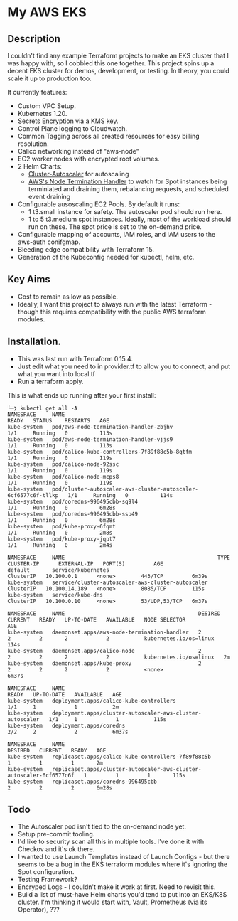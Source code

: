 # My AWS EKS

## Description

I couldn't find any example Terraform projects to make an EKS cluster that I was happy with, so I cobbled this one together.  This project spins up a decent EKS cluster for demos, development, or testing. In theory, you could scale it up to production too.

It currently features:

* Custom VPC Setup.
* Kubernetes 1.20.
* Secrets Encryption via a KMS key.
* Control Plane logging to Cloudwatch.
* Common Tagging across all created resources for easy billing resolution.
* Calico networking instead of "aws-node"
* EC2 worker nodes with encrypted root volumes.
* 2 Helm Charts:
    * [Cluster-Autoscaler](https://github.com/kubernetes/autoscaler) for autoscaling
    * [AWS's Node Termination Handler](https://github.com/aws/aws-node-termination-handler) to watch for Spot instances being terminiated and draining them, rebalancing requests, and scheduled event draining
* Configurable ausoscaling EC2 Pools. By default it runs:
    * 1 t3.small instance for safety.  The autoscaler pod should run here.
    * 1 to 5 t3.medium spot instances.  Ideally, most of the workload should run on these. The spot price is set to the on-demand price.
* Configurable mapping of accounts, IAM roles, and IAM users to the aws-auth conifgmap.
* Bleeding edge compatibility with Terraform 15.
* Generation of the Kubeconfig needed for kubectl, helm, etc.

## Key Aims

* Cost to remain as low as possible. 
* Ideally, I want this project to always run with the latest Terraform - though this requires compatibility with the public AWS terraform modules.

## Installation.

* This was last run with Terraform 0.15.4. 
* Just edit what you need to in provider.tf to allow you to connect, and put what you want into local.tf 
* Run a terraform apply.

This is what ends up running after your first install:
```
╰─❯ kubectl get all -A
NAMESPACE     NAME                                                             READY   STATUS    RESTARTS   AGE
kube-system   pod/aws-node-termination-handler-2bjhv                           1/1     Running   0          113s
kube-system   pod/aws-node-termination-handler-vjjs9                           1/1     Running   0          113s
kube-system   pod/calico-kube-controllers-7f89f88c5b-8qtfm                     1/1     Running   0          119s
kube-system   pod/calico-node-92ssc                                            1/1     Running   0          119s
kube-system   pod/calico-node-mcps8                                            1/1     Running   0          119s
kube-system   pod/cluster-autoscaler-aws-cluster-autoscaler-6cf6577c6f-tllkp   1/1     Running   0          114s
kube-system   pod/coredns-996495cbb-sq9l4                                      1/1     Running   0          6m28s
kube-system   pod/coredns-996495cbb-ssp49                                      1/1     Running   0          6m28s
kube-system   pod/kube-proxy-6fqmt                                             1/1     Running   0          2m8s
kube-system   pod/kube-proxy-jqpt7                                             1/1     Running   0          2m4s

NAMESPACE     NAME                                                TYPE        CLUSTER-IP      EXTERNAL-IP   PORT(S)         AGE
default       service/kubernetes                                  ClusterIP   10.100.0.1      <none>        443/TCP         6m39s
kube-system   service/cluster-autoscaler-aws-cluster-autoscaler   ClusterIP   10.100.14.189   <none>        8085/TCP        115s
kube-system   service/kube-dns                                    ClusterIP   10.100.0.10     <none>        53/UDP,53/TCP   6m37s

NAMESPACE     NAME                                          DESIRED   CURRENT   READY   UP-TO-DATE   AVAILABLE   NODE SELECTOR            AGE
kube-system   daemonset.apps/aws-node-termination-handler   2         2         2       2            2           kubernetes.io/os=linux   114s
kube-system   daemonset.apps/calico-node                    2         2         2       2            2           kubernetes.io/os=linux   2m
kube-system   daemonset.apps/kube-proxy                     2         2         2       2            2           <none>                   6m37s

NAMESPACE     NAME                                                        READY   UP-TO-DATE   AVAILABLE   AGE
kube-system   deployment.apps/calico-kube-controllers                     1/1     1            1           2m
kube-system   deployment.apps/cluster-autoscaler-aws-cluster-autoscaler   1/1     1            1           115s
kube-system   deployment.apps/coredns                                     2/2     2            2           6m37s

NAMESPACE     NAME                                                                   DESIRED   CURRENT   READY   AGE
kube-system   replicaset.apps/calico-kube-controllers-7f89f88c5b                     1         1         1       2m
kube-system   replicaset.apps/cluster-autoscaler-aws-cluster-autoscaler-6cf6577c6f   1         1         1       115s
kube-system   replicaset.apps/coredns-996495cbb                                      2         2         2       6m28s
```

## Todo

* The Autoscaler pod isn't tied to the on-demand node yet.
* Setup pre-commit tooling.
* I'd like to security scan all this in multiple tools. I've done it with Checkov and it's ok there.
* I wanted to use Launch Templates instead of Launch Configs - but there seems to be a bug in the EKS terraform modules where it's ignoring the Spot configuration.
* Testing Framework?
* Encryped Logs - I couldn't make it work at first.  Need to revisit this.
* Build a list of must-have Helm charts you'd tend to put into an EKS/K8S cluster.  I'm thinking it would start with, Vault, Prometheus (via its Operator), ???
